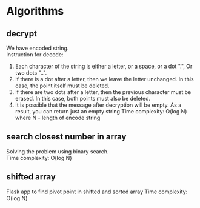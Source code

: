 # Algorithms
## decrypt
We have encoded string.  
Instruction for decode:
1) Each character of the string is either a letter, or a space, or a dot ".", Or two dots "..".
2) If there is a dot after a letter, then we leave the letter unchanged. In this case, the point itself must be deleted.
3) If there are two dots after a letter, then the previous character must be erased. In this case, both points must also be deleted.
4) It is possible that the message after decryption will be empty. As a result, you can return just an empty string
Time complexity: O(log N) where N - length of encode string
## search closest number in array
Solving the problem using binary search.  
Time complexity: O(log N)
## shifted array
Flask app to find pivot point in shifted and sorted array
Time complexity: O(log N)